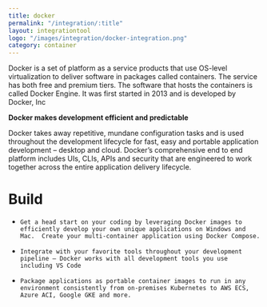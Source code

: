 ```yaml
---
title: docker
permalink: "/integration/:title"
layout: integrationtool
logo: "/images/integration/docker-integration.png"
category: container
---
```


Docker is a set of platform as a service products that use OS-level virtualization to deliver software in packages called containers. The service has both free and premium tiers. The software that hosts the containers is called Docker Engine. It was first started in 2013 and is developed by Docker, Inc


**Docker makes development efficient and predictable**

Docker takes away repetitive, mundane configuration tasks and is used throughout the development lifecycle for fast, easy and portable application development – desktop and cloud. Docker’s comprehensive end to end platform includes UIs, CLIs, APIs and security that are engineered to work together across the entire application delivery lifecycle.



# Build

*     Get a head start on your coding by leveraging Docker images to efficiently develop your own unique applications on Windows and Mac.  Create your multi-container application using Docker Compose.
*     Integrate with your favorite tools throughout your development pipeline – Docker works with all development tools you use including VS Code
*     Package applications as portable container images to run in any environment consistently from on-premises Kubernetes to AWS ECS, Azure ACI, Google GKE and more.
